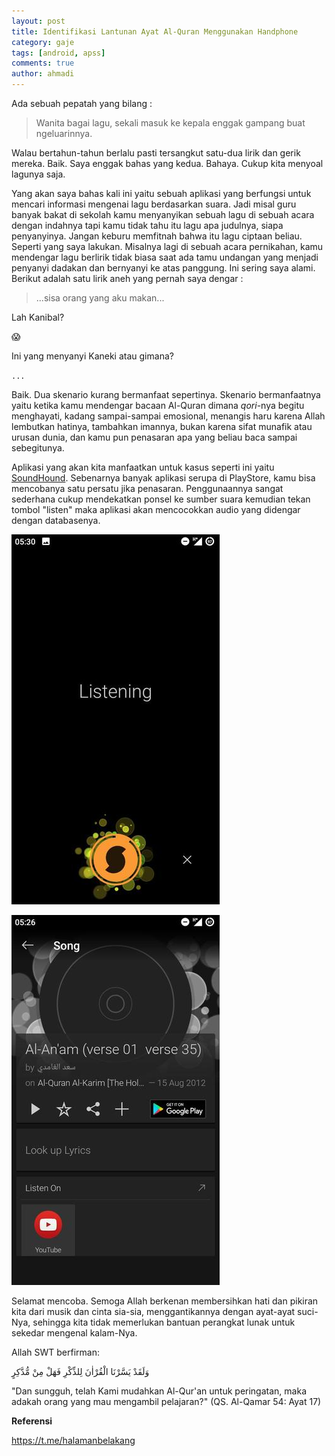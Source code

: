 ```yaml
---
layout: post
title: Identifikasi Lantunan Ayat Al-Quran Menggunakan Handphone
category: gaje
tags: [android, apss]
comments: true
author: ahmadi
---
```


Ada sebuah pepatah yang bilang :

>Wanita bagai lagu, sekali masuk ke kepala enggak gampang buat ngeluarinnya. 

Walau bertahun-tahun berlalu pasti tersangkut satu-dua lirik dan gerik mereka. Baik. Saya enggak bahas yang kedua. Bahaya. Cukup kita menyoal lagunya saja.

Yang akan saya bahas kali ini yaitu sebuah aplikasi yang berfungsi untuk mencari informasi mengenai lagu berdasarkan suara. Jadi misal guru banyak bakat di sekolah kamu menyanyikan sebuah lagu di sebuah acara dengan indahnya tapi kamu tidak tahu itu lagu apa judulnya, siapa penyanyinya. Jangan keburu memfitnah bahwa itu lagu ciptaan beliau. Seperti yang saya lakukan. 
Misalnya lagi di sebuah acara pernikahan, kamu mendengar lagu berlirik tidak biasa saat ada tamu undangan yang menjadi penyanyi dadakan dan bernyanyi ke atas panggung. Ini sering saya alami. Berikut adalah satu lirik aneh yang pernah saya dengar :

> ...sisa orang yang aku makan... 

Lah Kanibal? 

😱

Ini yang menyanyi Kaneki atau gimana?

`...`

Baik. Dua skenario kurang bermanfaat sepertinya. Skenario bermanfaatnya yaitu ketika kamu mendengar bacaan Al-Quran dimana *qori*-nya begitu menghayati, kadang sampai-sampai emosional, menangis haru karena Allah lembutkan hatinya, tambahkan imannya, bukan karena sifat munafik atau urusan dunia, dan kamu pun penasaran apa yang beliau baca sampai sebegitunya.

Aplikasi yang akan kita manfaatkan untuk kasus seperti ini yaitu [SoundHound](https://play.google.com/store/apps/details?id=com.melodis.midomiMusicIdentifier.freemium). Sebenarnya banyak aplikasi serupa di PlayStore, kamu bisa mencobanya satu persatu jika penasaran. Penggunaannya sangat sederhana cukup mendekatkan ponsel ke sumber suara kemudian tekan tombol "listen" maka aplikasi akan mencocokkan audio yang didengar dengan databasenya.

![](/img/sh-1.jpg) 

![](/img/sh-2.jpg) 

Selamat mencoba. Semoga Allah berkenan membersihkan hati dan pikiran kita dari musik dan cinta sia-sia, menggantikannya dengan ayat-ayat suci-Nya, sehingga kita tidak memerlukan bantuan perangkat lunak untuk sekedar mengenal kalam-Nya.

Allah SWT berfirman:

وَلَقَدْ يَسَّرْنَا الْقُرْاٰنَ لِلذِّكْرِ فَهَلْ مِنْ مُّدَّكِرٍ

"Dan sungguh, telah Kami mudahkan Al-Qur'an untuk peringatan, maka adakah orang yang mau mengambil pelajaran?"
(QS. Al-Qamar 54: Ayat 17)

**Referensi**

<https://t.me/halamanbelakang>